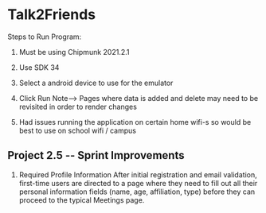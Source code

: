 # Talk2Friends

Steps to Run Program:


1. Must be using Chipmunk 2021.2.1

2. Use SDK 34

3. Select a android device to use for the emulator

4. Click Run
  Note--> Pages where data is added and delete may need to be revisited in order to render changes

5. Had issues running the application on certain home wifi-s so would be best to use on school wifi / campus


## Project 2.5 -- Sprint Improvements
1. Required Profile Information
After initial registration and email validation, first-time users are directed to a page where they need to fill out all their personal information fields (name, age, affiliation, type) before they can proceed to the typical Meetings page.